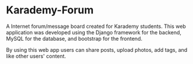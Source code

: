 # Karademy-Forum

A Internet forum/message board created for Karademy students. This web application was developed using the Django framework for the backend, MySQL for the database, and bootstrap for the frontend.

By using this web app users can share posts, upload photos, add tags, and like other users' content.
